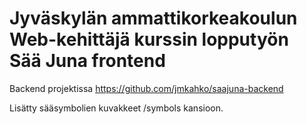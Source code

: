 # Jyväskylän ammattikorkeakoulun Web-kehittäjä kurssin lopputyön Sää Juna frontend

Backend projektissa https://github.com/jmkahko/saajuna-backend

Lisätty sääsymbolien kuvakkeet /symbols kansioon.
